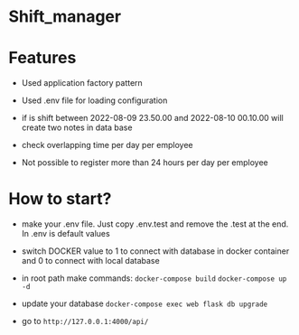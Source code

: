 # Shift_manager

# Features

- Used application factory pattern
- Used .env file for loading configuration

- if is shift between 2022-08-09 23.50.00 and 2022-08-10 00.10.00 will create two notes in data base
- check overlapping time per day per employee
- Not possible to register more than 24 hours per day per employee

# How to start?

- make your .env file. Just copy .env.test and remove the .test at the end. In .env is default values
- switch DOCKER value to 1 to connect with database in docker container and 0 to connect with local database
- in root path make commands:
  `docker-compose build`
  `docker-compose up -d`
- update your database
  `docker-compose exec web flask db upgrade`

- go to `http://127.0.0.1:4000/api/`

